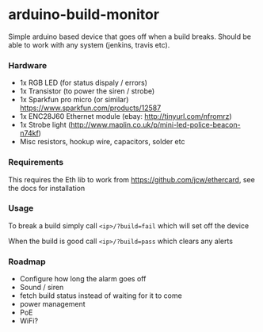 arduino-build-monitor
=====================

Simple arduino based device that goes off when a build breaks. Should be able to work with any system (jenkins, travis etc).

### Hardware

- 1x RGB LED (for status dispaly / errors)
- 1x Transistor (to power the siren / strobe)
- 1x Sparkfun pro micro (or similar) https://www.sparkfun.com/products/12587
- 1x ENC28J60 Ethernet module (ebay: http://tinyurl.com/nfromrz)
- 1x Strobe light (http://www.maplin.co.uk/p/mini-led-police-beacon-n74kf)
- Misc resistors, hookup wire, capacitors, solder etc

### Requirements

This requires the Eth lib to work from https://github.com/jcw/ethercard, see the docs for installation

### Usage

To break a build simply call `<ip>/?build=fail` which will set off the device

When the build is good call `<ip>/?build=pass` which clears any alerts

### Roadmap

- Configure how long the alarm goes off
- Sound / siren
- fetch build status instead of waiting for it to come
- power management
- PoE
- WiFi?
